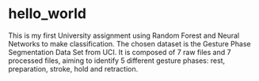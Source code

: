 # hello_world
This is my first University assignment using Random Forest and Neural Networks to make classification.
The chosen dataset is the Gesture Phase Segmentation Data Set from UCI. It is composed of 7 raw files and 7 processed files, aiming to identify 5 different gesture phases: rest, preparation, stroke, hold and retraction.
